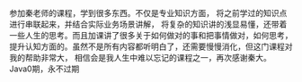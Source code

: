 参加秦老师的课程，学到很多东西。不仅是专业知识方面，
将之前学过的知识点进行串联起来，并结合实际业务场景讲解，
将复杂的知识讲的浅显易懂，还带着一些人生的思考。而且加课讲了很多关于如何做对的事和把事情做对，如何思考，提升认知方面的。虽然不是所有内容都听明白了，还需要慢慢消化，但这门课程对我的帮助非常大，
相信会是我人生中难以忘记的课程之一，再次感谢秦大。Java0期，永不过期